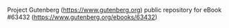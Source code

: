 Project Gutenberg (https://www.gutenberg.org) public repository for eBook #63432 (https://www.gutenberg.org/ebooks/63432)
